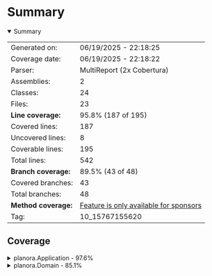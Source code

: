 # Summary
<details open><summary>Summary</summary>

|||
|:---|:---|
| Generated on: | 06/19/2025 - 22:18:25 |
| Coverage date: | 06/19/2025 - 22:18:22 |
| Parser: | MultiReport (2x Cobertura) |
| Assemblies: | 2 |
| Classes: | 24 |
| Files: | 23 |
| **Line coverage:** | 95.8% (187 of 195) |
| Covered lines: | 187 |
| Uncovered lines: | 8 |
| Coverable lines: | 195 |
| Total lines: | 542 |
| **Branch coverage:** | 89.5% (43 of 48) |
| Covered branches: | 43 |
| Total branches: | 48 |
| **Method coverage:** | [Feature is only available for sponsors](https://reportgenerator.io/pro) |
| Tag: | 10_15767155620 |

</details>

## Coverage
<details><summary>planora.Application - 97.6%</summary>

|**Name**|**Line**|**Branch**|
|:---|---:|---:|
|**planora.Application**|**97.6%**|**89.5%**|
|planora.Application.Common.Mediator|100%|75%|
|planora.Application.Common.Result|92.8%|75%|
|planora.Application.Common.Result`1|100%|100%|
|planora.Application.Extensions.ServiceCollectionExtensions|0%||
|planora.Application.Features.Activities.Commands.Create.CreateActivityHandl<br/>er|100%||
|planora.Application.Features.Activities.Commands.Create.CreateActivityMappe<br/>r|100%||
|planora.Application.Features.Activities.Commands.Create.CreateActivityReque<br/>st|100%||
|planora.Application.Features.Activities.Commands.Create.CreateActivityRespo<br/>nse|100%||
|planora.Application.Features.Activities.Commands.Delete.DeleteActivityHandl<br/>er|100%|100%|
|planora.Application.Features.Activities.Commands.Delete.DeleteActivityReque<br/>st|100%||
|planora.Application.Features.Activities.Commands.Update.UpdateActivityHandl<br/>er|100%|100%|
|planora.Application.Features.Activities.Commands.Update.UpdateActivityMappe<br/>r|100%|100%|
|planora.Application.Features.Activities.Commands.Update.UpdateActivityReque<br/>st|100%||
|planora.Application.Features.Activities.Queries.GetAll.GetAllActivitiesHand<br/>ler|100%||
|planora.Application.Features.Activities.Queries.GetAll.GetAllActivitiesMapp<br/>er|100%||
|planora.Application.Features.Activities.Queries.GetAll.GetAllActivitiesResp<br/>onse|100%||
|planora.Application.Features.Activities.Queries.GetDetails.GetActivityDetai<br/>lsHandler|100%|100%|
|planora.Application.Features.Activities.Queries.GetDetails.GetActivityDetai<br/>lsMapper|100%||
|planora.Application.Features.Activities.Queries.GetDetails.GetActivityDetai<br/>lsRequest|100%||
|planora.Application.Features.Activities.Queries.GetDetails.GetActivityDetai<br/>lsResponse|100%||

</details>
<details><summary>planora.Domain - 85.1%</summary>

|**Name**|**Line**|**Branch**|
|:---|---:|---:|
|**planora.Domain**|**85.1%**|****|
|planora.Domain.Entities.Activity|100%||
|planora.Domain.Entities.BaseEntity|100%||
|planora.Domain.Errors.ActivityError|100%||
|planora.Domain.Errors.AppError|66.6%||

</details>
